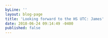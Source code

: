 ```yaml
---
byLine: ''
layout: blog-page
title: 'Looking forward to the HS UTC: James'
date: 2018-06-24 09:14:49 -0400
published: false
---
```

